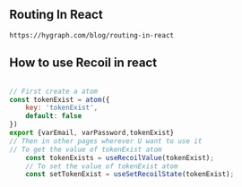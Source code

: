 ## Routing In React
    https://hygraph.com/blog/routing-in-react

## How to use Recoil in react

```javascript

// First create a atom 
const tokenExist = atom({
    key: 'tokenExist',
    default: false
})
export {varEmail, varPassword,tokenExist} 
// Then in other pages wherever U want to use it 
// To get the value of tokenExist atom
    const tokenExists = useRecoilValue(tokenExist);
    // To set the value of tokenExist atom
    const setTokenExist = useSetRecoilState(tokenExist);
```

## 